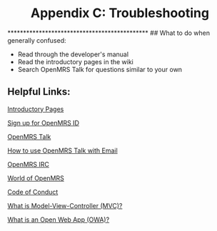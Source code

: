 <center><h1>Appendix C: Troubleshooting</h1></center>
*********************************************
## What to do when generally confused:

* Read through the developer's manual
* Read the introductory pages in the wiki
* Search OpenMRS Talk for questions similar to your own

## Helpful Links:

[Introductory Pages](https://wiki.openmrs.org/display/docs/Introduction+to+OpenMRS)

[Sign up for OpenMRS ID](https://id.openmrs.org/)

[OpenMRS Talk](https://talk.openmrs.org)

[How to use OpenMRS Talk with Email](https://talk.openmrs.org/t/openmrs-talk-email-discussion-groups/1165)

[OpenMRS IRC](https://wiki.openmrs.org/display/IRC/Home)

[World of OpenMRS](https://openmrs.org/join-the-community/)

[Code of Conduct](https://wiki.openmrs.org/display/docs/Code+of+Conduct)

[What is Model-View-Controller (MVC)?](https://en.wikipedia.org/wiki/Model%E2%80%93view%E2%80%93controller)

[What is an Open Web App (OWA)?](https://wiki.openmrs.org/display/docs/Open+Web+Apps+Module)